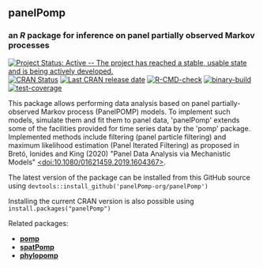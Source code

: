 <meta charset="UTF-8">

## **panelPomp**

### an *R* package for inference on panel partially observed Markov processes

[![Project Status: Active -- The project has reached a stable, usable state and is being actively developed.](https://www.repostatus.org/badges/latest/active.svg)](https://www.repostatus.org/#active) [![CRAN Status](https://www.r-pkg.org/badges/version/panelPomp)](https://cran.r-project.org/package=panelPomp) [![Last CRAN release date](https://www.r-pkg.org/badges/last-release/panelPomp)](https://cran.r-project.org/package=panelPomp) [![R-CMD-check](https://github.com/panelPomp-org/panelPomp/actions/workflows/r-cmd-check.yml/badge.svg)](https://github.com/panelPomp-org/panelPomp/actions/workflows/r-cmd-check.yml) [![binary-build](https://github.com/panelPomp-org/panelPomp/actions/workflows/binary-build.yml/badge.svg)](https://github.com/panelPomp-org/panelPomp/actions/workflows/binary-build.yml) [![test-coverage](https://github.com/panelPomp-org/panelPomp/actions/workflows/test-coverage.yml/badge.svg)](https://github.com/panelPomp-org/panelPomp/actions/workflows/test-coverage.yml)

This package allows performing data analysis based on panel partially-observed Markov process (PanelPOMP) models. To implement such models, simulate them and fit them to panel data, 'panelPomp' extends some of the facilities provided for time series data by the 'pomp' package. Implemented methods include filtering (panel particle filtering) and maximum likelihood estimation (Panel Iterated Filtering) as proposed in Bretó, Ionides and King (2020) "Panel Data Analysis via Mechanistic Models" [\<doi:10.1080/01621459.2019.1604367\>](https://doi.org/10.1080/01621459.2019.1604367).

The latest version of the package can be installed from this GitHub source using `devtools::install_github('panelPomp-org/panelPomp')`

Installing the current CRAN version is also possible using `install.packages("panelPomp")`

Related packages:

-   [**pomp**](https://github.com/kingaa/pomp/)
-   [**spatPomp**](https://github.com/kidusasfaw/spatPomp)
-   [**phylopomp**](https://github.com/kingaa/phylopomp/)
